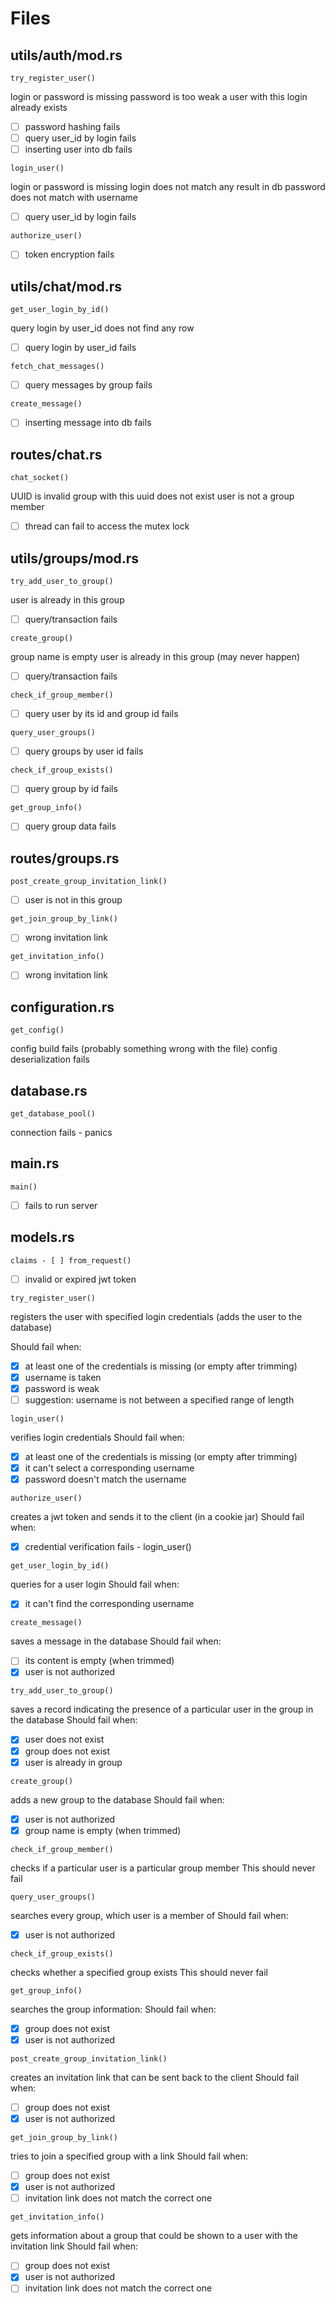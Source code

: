 ﻿# Files

## utils/auth/mod.rs

`try_register_user()`

login or password is missing
password is too weak
a user with this login already exists

- [ ] password hashing fails
- [ ] query user_id by login fails
- [ ] inserting user into db fails

`login_user()`

login or password is missing
login does not match any result in db
password does not match with username

- [ ] query user_id by login fails

`authorize_user()`
- [ ] token encryption fails

## utils/chat/mod.rs

`get_user_login_by_id()`

query login by user_id does not find any row

- [ ] query login by user_id fails

`fetch_chat_messages()`

- [ ] query messages by group fails

`create_message()`

- [ ] inserting message into db fails

## routes/chat.rs

`chat_socket()`

UUID is invalid
group with this uuid does not exist
user is not a group member

- [ ] thread can fail to access the mutex lock

## utils/groups/mod.rs

`try_add_user_to_group()`

user is already in this group

- [ ] query/transaction fails

`create_group()`

group name is empty
user is already in this group (may never happen)

- [ ] query/transaction fails

`check_if_group_member()`

- [ ] query user by its id and group id fails

`query_user_groups()`

- [ ] query groups by user id fails

`check_if_group_exists()`

- [ ] query group by id fails

`get_group_info()`

- [ ] query group data fails

## routes/groups.rs

`post_create_group_invitation_link()`

- [ ] user is not in this group

`get_join_group_by_link()`

- [ ] wrong invitation link

`get_invitation_info()`

- [ ] wrong invitation link

## configuration.rs

`get_config()`

config build fails (probably something wrong with the file)
config deserialization fails

## database.rs

`get_database_pool()`

connection fails - panics

## main.rs

`main()`

- [ ] fails to run server

## models.rs

`claims - [ ] from_request()`

- [ ] invalid or expired jwt token

`try_register_user()`

registers the user with specified login credentials (adds the user to the database)

Should fail when:
- [x] at least one of the credentials is missing (or empty after trimming)
- [x] username is taken
- [x] password is weak
- [ ] suggestion: username is not between a specified range of length

`login_user()`

verifies login credentials
Should fail when:
- [x] at least one of the credentials is missing (or empty after trimming)
- [x] it can't select a corresponding username
- [x] password doesn't match the username

`authorize_user()`

creates a jwt token and sends it to the client (in a cookie jar)
Should fail when:
- [x] credential verification fails - login_user()

`get_user_login_by_id()`

queries for a user login
Should fail when:
- [x] it can't find the corresponding username

`create_message()`

saves a message in the database
Should fail when:
- [ ] its content is empty (when trimmed)
- [x] user is not authorized

`try_add_user_to_group()`

saves a record indicating the presence of a particular user in the group in the database
Should fail when:
- [x] user does not exist
- [x] group does not exist
- [x] user is already in group

`create_group()`

adds a new group to the database
Should fail when:
- [x] user is not authorized
- [x] group name is empty (when trimmed)

`check_if_group_member()`

checks if a particular user is a particular group member
This should never fail

`query_user_groups()`

searches every group, which user is a member of
Should fail when:
- [x] user is not authorized

`check_if_group_exists()`

checks whether a specified group exists
This should never fail

`get_group_info()`

searches the group information:
Should fail when:
- [x] group does not exist
- [x] user is not authorized

`post_create_group_invitation_link()`

creates an invitation link that can be sent back to the client
Should fail when:
- [ ] group does not exist
- [x] user is not authorized

`get_join_group_by_link()`

tries to join a specified group with a link
Should fail when:
- [ ] group does not exist
- [x] user is not authorized
- [ ] invitation link does not match the correct one

`get_invitation_info()`

gets information about a group that could be shown to a user with the invitation link
Should fail when:
- [ ] group does not exist
- [x] user is not authorized
- [ ] invitation link does not match the correct one